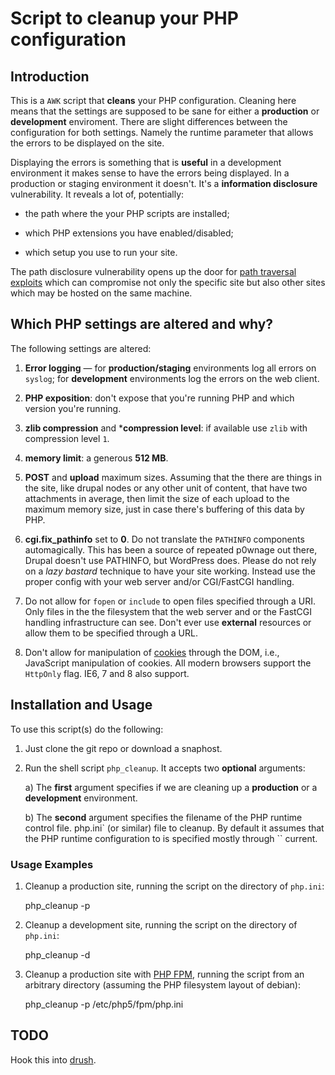 # Script to cleanup your PHP configuration

## Introduction 

This is a `AWK` script that **cleans** your PHP
configuration. Cleaning here means that the settings are supposed to
be sane for either a **production** or **development**
enviroment. There are slight differences between the configuration for
both settings. Namely the runtime parameter that allows the errors to
be displayed on the site.

Displaying the errors is something that is **useful** in a development
environment it makes sense to have the errors being displayed. In a
production or staging environment it doesn't. It's a **information
disclosure** vulnerability. It reveals a lot of, potentially:

 + the path where the your PHP scripts are installed;
 
 + which PHP extensions you have enabled/disabled;
 
 + which setup you use to run your site.
 
 The path disclosure vulnerability opens up the door for
 [path traversal exploits](https://secure.wikimedia.org/wikipedia/en/wiki/Path_traversal)
 which can compromise not only the specific site but also other sites
 which may be hosted on the same machine.
 
## Which PHP settings are altered and why?

 The following settings are altered:
 
  1. **Error logging** &mdash; for **production/staging** environments
     log all errors on `syslog`; for **development** environments log
     the errors on the web client.
     
     
  2. **PHP exposition**: don't expose that you're running PHP and
     which version you're running.
     
 
  3. **zlib compression** and ***compression level**: if available use
     `zlib` with compression level `1`.
     
  4. **memory limit**: a generous **512 MB**.
  
  5. **POST** and **upload** maximum sizes. Assuming that the there
     are things in the site, like drupal nodes or any other unit of
     content, that have two attachments in average, then limit the
     size of each upload to the maximum memory size, just in case
     there's buffering of this data by PHP.
     
  6. **cgi.fix\_pathinfo** set to **0**. Do not translate the
     `PATHINFO` components automagically. This has been a source of
     repeated p0wnage out there, Drupal doesn't use PATHINFO, but
     WordPress does. Please do not rely on a _lazy bastard_ technique
     to have your site working. Instead use the proper config with
     your web server and/or CGI/FastCGI handling.
     
  7. Do not allow for `fopen` or `include` to open files specified
     through a URI. Only files in the the filesystem that the web
     server and or the FastCGI handling infrastructure can see. Don't
     ever use **external** resources or allow them to be specified
     through a URL.
     
  8. Don't allow for manipulation of
     [cookies](http://www.owasp.org/index.php/HTTPOnly "OWASP on
     HttpOnly") through the DOM, i.e., JavaScript manipulation of
     cookies. All modern browsers support the `HttpOnly` flag. IE6, 7
     and 8 also support.
     
     
## Installation and Usage
 
To use this script(s) do the following:
 
  1. Just clone the git repo or download a snaphost.
    
  2. Run the shell script `php_cleanup`. It accepts two **optional**
     arguments:
     
     a) The **first** argument specifies if we are cleaning up a
        **production** or a **development** environment.
     
     b) The **second** argument specifies the filename of the PHP
        runtime control file. php.ini` (or similar) file to cleanup.
        By default it assumes that the PHP runtime configuration 
        to is specified mostly through ``
        current.
        
        
### Usage Examples
  
  1. Cleanup a production site, running the script on the directory of
     `php.ini`:
      
        php_cleanup -p 
      
  2. Cleanup a development site, running the script on the directory
     of `php.ini`:
  
        php_cleanup -d
     
     
  3. Cleanup a production site with [PHP FPM](http://php-fpm.org),
     running the script from an arbitrary directory (assuming the PHP
     filesystem layout of debian):
     
        php_cleanup -p /etc/php5/fpm/php.ini
    
## TODO

   Hook this into [drush](https://github.com/perusio/drush-extras "My drush
   extras"). 
 
 
 
 
 
